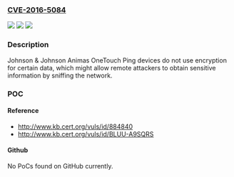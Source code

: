 ### [CVE-2016-5084](https://cve.mitre.org/cgi-bin/cvename.cgi?name=CVE-2016-5084)
![](https://img.shields.io/static/v1?label=Product&message=n%2Fa&color=blue)
![](https://img.shields.io/static/v1?label=Version&message=n%2Fa&color=blue)
![](https://img.shields.io/static/v1?label=Vulnerability&message=n%2Fa&color=brighgreen)

### Description

Johnson & Johnson Animas OneTouch Ping devices do not use encryption for certain data, which might allow remote attackers to obtain sensitive information by sniffing the network.

### POC

#### Reference
- http://www.kb.cert.org/vuls/id/884840
- http://www.kb.cert.org/vuls/id/BLUU-A9SQRS

#### Github
No PoCs found on GitHub currently.

